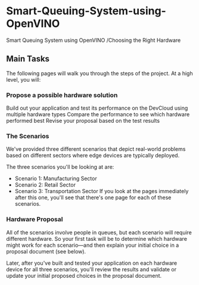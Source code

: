 # Smart-Queuing-System-using-OpenVINO
Smart Queuing System using OpenVINO /Choosing the Right Hardware

## Main Tasks
The following pages will walk you through the steps of the project. At a high level, you will:

### Propose a possible hardware solution
Build out your application and test its performance on the DevCloud using multiple hardware types
Compare the performance to see which hardware performed best
Revise your proposal based on the test results

### The Scenarios
We've provided three different scenarios that depict real-world problems based on different sectors where edge devices are typically deployed.

The three scenarios you'll be looking at are:

* Scenario 1: Manufacturing Sector
* Scenario 2: Retail Sector
* Scenario 3: Transportation Sector
If you look at the pages immediately after this one, you'll see that there's one page for each of these scenarios.

### Hardware Proposal
All of the scenarios involve people in queues, but each scenario will require different hardware. So your first task will be to determine which hardware might work for each scenario—and then explain your initial choice in a proposal document (see below).

Later, after you've built and tested your application on each hardware device for all three scenarios, you'll review the results and validate or update your initial proposed choices in the proposal document.
